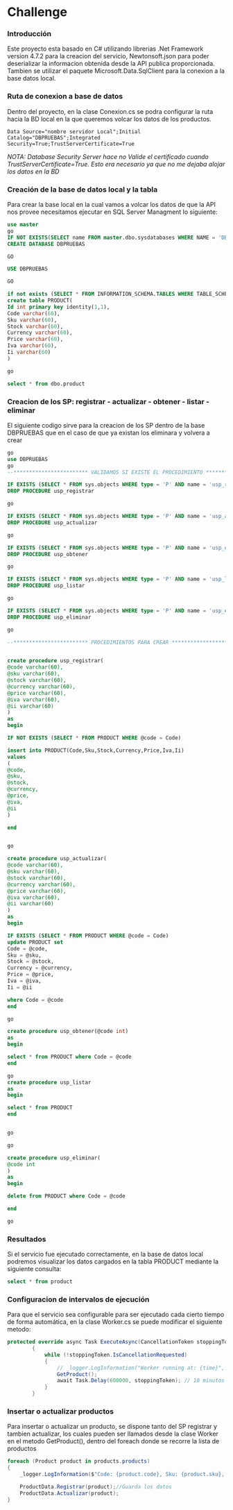 # Challenge
### Introducción
Este proyecto esta basado en C# utilizando librerias  .Net Framework version 4.7.2 para la creacion del servicio, Newtonsoft.json para poder deserializar la informacion obtenida desde la API publica proporcionada.  Tambien se utilizar el paquete Microsoft.Data.SqlClient para la conexion a la base datos local. 

### Ruta de conexion a base de datos

Dentro del proyecto, en la clase Conexion.cs se podra configurar la ruta hacia la BD local en la que queremos volcar los datos de los productos.

    Data Source="nombre servidor Local";Initial Catalog="DBPRUEBAS";Integrated Security=True;TrustServerCertificate=True

*NOTA: Database Security Server hace no Valide el certificado cuando TrustServerCertificate=True. Esto era necesario ya que no me dejaba alojar los datos en la BD*

### Creación de la base de datos local y la tabla

Para crear la base local en la cual vamos a volcar los datos de que la API nos provee necesitamos ejecutar en SQL Server Managment lo siguiente:
```sql
use master
go
IF NOT EXISTS(SELECT name FROM master.dbo.sysdatabases WHERE NAME = 'DBPRUEBAS')
CREATE DATABASE DBPRUEBAS

GO 

USE DBPRUEBAS

GO

if not exists (SELECT * FROM INFORMATION_SCHEMA.TABLES WHERE TABLE_SCHEMA = 'dbo' AND TABLE_NAME = 'PRODUCT')
create table PRODUCT(
Id int primary key identity(1,1),
Code varchar(60),
Sku varchar(60),
Stock varchar(60),
Currency varchar(60),
Price varchar(60),
Iva varchar(60),
Ii varchar(60)
)

go

select * from dbo.product
```

### Creacion de los SP: registrar - actualizar - obtener - listar - eliminar
El siguiente codigo sirve para la creacion de los SP dentro de la base DBPRUEBAS que en el caso de que ya existan los eliminara y volvera a crear 

```sql
go
use DBPRUEBAS
go
--************************ VALIDAMOS SI EXISTE EL PROCEDIMIENTO ************************--

IF EXISTS (SELECT * FROM sys.objects WHERE type = 'P' AND name = 'usp_registrar')
DROP PROCEDURE usp_registrar

go

IF EXISTS (SELECT * FROM sys.objects WHERE type = 'P' AND name = 'usp_actualizar')
DROP PROCEDURE usp_actualizar

go

IF EXISTS (SELECT * FROM sys.objects WHERE type = 'P' AND name = 'usp_obtener')
DROP PROCEDURE usp_obtener

go

IF EXISTS (SELECT * FROM sys.objects WHERE type = 'P' AND name = 'usp_listar')
DROP PROCEDURE usp_listar

go

IF EXISTS (SELECT * FROM sys.objects WHERE type = 'P' AND name = 'usp_eliminar')
DROP PROCEDURE usp_eliminar

go

--************************ PROCEDIMIENTOS PARA CREAR ************************--


create procedure usp_registrar(
@code varchar(60),
@sku varchar(60),
@stock varchar(60),
@currency varchar(60),
@price varchar(60),
@iva varchar(60),
@ii varchar(60)
)
as
begin

IF NOT EXISTS (SELECT * FROM PRODUCT WHERE @code = Code)

insert into PRODUCT(Code,Sku,Stock,Currency,Price,Iva,Ii)
values
(
@code,
@sku,
@stock,
@currency,
@price,
@iva,
@ii
)

end


go

create procedure usp_actualizar(
@code varchar(60),
@sku varchar(60),
@stock varchar(60),
@currency varchar(60),
@price varchar(60),
@iva varchar(60),
@ii varchar(60)
)
as
begin

IF EXISTS (SELECT * FROM PRODUCT WHERE @code = Code)
update PRODUCT set 
Code = @code,
Sku = @sku,
Stock = @stock,
Currency = @currency,
Price = @price,
Iva = @iva,
Ii = @ii

where Code = @code
end

go

create procedure usp_obtener(@code int)
as
begin

select * from PRODUCT where Code = @code
end

go
create procedure usp_listar
as
begin

select * from PRODUCT
end


go

go

create procedure usp_eliminar(
@code int
)
as
begin

delete from PRODUCT where Code = @code

end

go
```
### Resultados

Si el servicio fue ejecutado correctamente, en la base de datos local podremos visualizar los datos cargados en la tabla PRODUCT mediante la siguiente consulta:
```sql
select * from product
```

### Configuracion de intervalos de ejecución
Para que el servicio sea configurable para ser ejecutado cada cierto tiempo de forma automática, en la clase Worker.cs  se puede modificar el siguiente metodo: 

```csharp
protected override async Task ExecuteAsync(CancellationToken stoppingToken)
        {   
            while (!stoppingToken.IsCancellationRequested)
            {
                // _logger.LogInformation("Worker running at: {time}", DateTimeOffset.Now);
                GetProduct();
                await Task.Delay(600000, stoppingToken); // 10 minutos = 600000 milisegundos 
            }
        }
```
### Insertar o actualizar productos

Para insertar o actualizar un producto, se dispone tanto del SP registrar y tambien actualizar, los cuales pueden ser llamados desde la clase Worker en el metodo GetProduct(), dentro del foreach donde se recorre la lista de productos

```csharp
foreach (Product product in products.products)
{
	_logger.LogInformation($"Code: {product.code}, Sku: {product.sku}, Stock: {product.stock}, Currency: {product.currency}, Price: {product.price}, Iva: {product.iva}, Ii: {product.ii}");

	ProductData.Registrar(product);//Guarda los datos
	ProductData.Actualizar(product);
}
```
